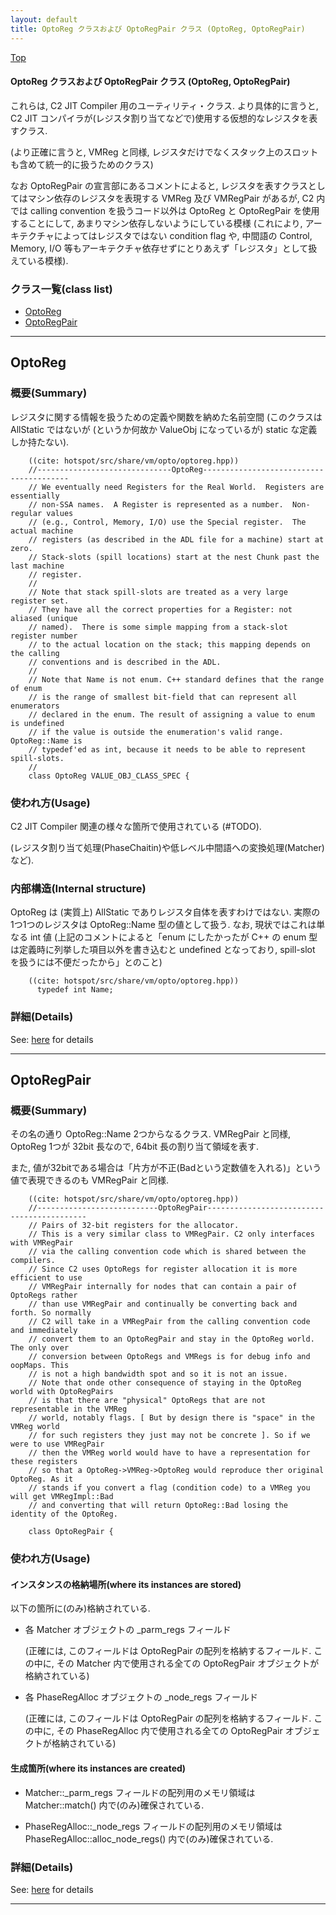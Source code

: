 ```yaml
---
layout: default
title: OptoReg クラスおよび OptoRegPair クラス (OptoReg, OptoRegPair)
---
```

[Top](../index.html)

#### OptoReg クラスおよび OptoRegPair クラス (OptoReg, OptoRegPair)

これらは, C2 JIT Compiler 用のユーティリティ・クラス.
より具体的に言うと, C2 JIT コンパイラが(レジスタ割り当てなどで)使用する仮想的なレジスタを表すクラス.

(より正確に言うと, VMReg と同様, レジスタだけでなくスタック上のスロットも含めて統一的に扱うためのクラス)

なお OptoRegPair の宣言部にあるコメントによると, 
レジスタを表すクラスとしてはマシン依存のレジスタを表現する VMReg 及び VMRegPair があるが,
C2 内では calling convention を扱うコード以外は 
OptoReg と OptoRegPair を使用することにして, あまりマシン依存しないようにしている模様
(これにより, アーキテクチャによってはレジスタではない condition flag や, 
 中間語の Control, Memory, I/O 等もアーキテクチャ依存せずにとりあえず「レジスタ」として扱えている模様).



### クラス一覧(class list)

  * [OptoReg](#noHeZHM90H)
  * [OptoRegPair](#noediOVbla)


---
## <a name="noHeZHM90H" id="noHeZHM90H">OptoReg</a>

### 概要(Summary)
レジスタに関する情報を扱うための定義や関数を納めた名前空間
(このクラスは AllStatic ではないが (というか何故か ValueObj になっているが) static な定義しか持たない).


```
    ((cite: hotspot/src/share/vm/opto/optoreg.hpp))
    //------------------------------OptoReg----------------------------------------
    // We eventually need Registers for the Real World.  Registers are essentially
    // non-SSA names.  A Register is represented as a number.  Non-regular values
    // (e.g., Control, Memory, I/O) use the Special register.  The actual machine
    // registers (as described in the ADL file for a machine) start at zero.
    // Stack-slots (spill locations) start at the nest Chunk past the last machine
    // register.
    //
    // Note that stack spill-slots are treated as a very large register set.
    // They have all the correct properties for a Register: not aliased (unique
    // named).  There is some simple mapping from a stack-slot register number
    // to the actual location on the stack; this mapping depends on the calling
    // conventions and is described in the ADL.
    //
    // Note that Name is not enum. C++ standard defines that the range of enum
    // is the range of smallest bit-field that can represent all enumerators
    // declared in the enum. The result of assigning a value to enum is undefined
    // if the value is outside the enumeration's valid range. OptoReg::Name is
    // typedef'ed as int, because it needs to be able to represent spill-slots.
    //
    class OptoReg VALUE_OBJ_CLASS_SPEC {
```

### 使われ方(Usage)
C2 JIT Compiler 関連の様々な箇所で使用されている (#TODO).

(レジスタ割り当て処理(PhaseChaitin)や低レベル中間語への変換処理(Matcher)など).

### 内部構造(Internal structure)
OptoReg は (実質上) AllStatic でありレジスタ自体を表すわけではない.
実際の 1つ1つのレジスタは OptoReg::Name 型の値として扱う. 
なお, 現状ではこれは単なる int 値 
(上記のコメントによると「enum にしたかったが 
C++ の enum 型は定義時に列挙した項目以外を書き込むと undefined となっており, 
spill-slot を扱うには不便だったから」とのこと)


```
    ((cite: hotspot/src/share/vm/opto/optoreg.hpp))
      typedef int Name;
```




### 詳細(Details)
See: [here](../doxygen/classOptoReg.html) for details

---
## <a name="noediOVbla" id="noediOVbla">OptoRegPair</a>

### 概要(Summary)
その名の通り OptoReg::Name 2つからなるクラス.
VMRegPair と同様, OptoReg 1つが 32bit 長なので, 64bit 長の割り当て領域を表す.

また, 値が32bitである場合は「片方が不正(Badという定数値を入れる)」という値で表現できるのも VMRegPair と同様.


```
    ((cite: hotspot/src/share/vm/opto/optoreg.hpp))
    //---------------------------OptoRegPair-------------------------------------------
    // Pairs of 32-bit registers for the allocator.
    // This is a very similar class to VMRegPair. C2 only interfaces with VMRegPair
    // via the calling convention code which is shared between the compilers.
    // Since C2 uses OptoRegs for register allocation it is more efficient to use
    // VMRegPair internally for nodes that can contain a pair of OptoRegs rather
    // than use VMRegPair and continually be converting back and forth. So normally
    // C2 will take in a VMRegPair from the calling convention code and immediately
    // convert them to an OptoRegPair and stay in the OptoReg world. The only over
    // conversion between OptoRegs and VMRegs is for debug info and oopMaps. This
    // is not a high bandwidth spot and so it is not an issue.
    // Note that onde other consequence of staying in the OptoReg world with OptoRegPairs
    // is that there are "physical" OptoRegs that are not representable in the VMReg
    // world, notably flags. [ But by design there is "space" in the VMReg world
    // for such registers they just may not be concrete ]. So if we were to use VMRegPair
    // then the VMReg world would have to have a representation for these registers
    // so that a OptoReg->VMReg->OptoReg would reproduce ther original OptoReg. As it
    // stands if you convert a flag (condition code) to a VMReg you will get VMRegImpl::Bad
    // and converting that will return OptoReg::Bad losing the identity of the OptoReg.
    
    class OptoRegPair {
```

### 使われ方(Usage)
#### インスタンスの格納場所(where its instances are stored)
以下の箇所に(のみ)格納されている.

* 各 Matcher オブジェクトの _parm_regs フィールド   
  
  (正確には, このフィールドは OptoRegPair の配列を格納するフィールド.
  この中に, その Matcher 内で使用される全ての OptoRegPair オブジェクトが格納されている)

* 各 PhaseRegAlloc オブジェクトの _node_regs フィールド
  
  (正確には, このフィールドは OptoRegPair の配列を格納するフィールド.
  この中に, その PhaseRegAlloc 内で使用される全ての OptoRegPair オブジェクトが格納されている)
  
#### 生成箇所(where its instances are created)
* Matcher::_parm_regs フィールドの配列用のメモリ領域は
  Matcher::match() 内で(のみ)確保されている. 

* PhaseRegAlloc::_node_regs フィールドの配列用のメモリ領域は
  PhaseRegAlloc::alloc_node_regs() 内で(のみ)確保されている. 





### 詳細(Details)
See: [here](../doxygen/classOptoRegPair.html) for details

---
